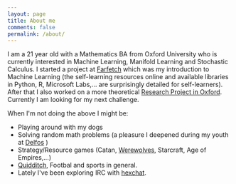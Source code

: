 ```yaml
---
layout: page
title: About me
comments: false
permalink: /about/
---
```


I am a 21 year old with a Mathematics BA from Oxford University who is currently interested in Machine Learning, Manifold Learning and Stochastic Calculus. I started a project at [Farfetch]({{site.baseurl}}/2014/07/23/Farfetch) which was my introduction to Machine Learning (the self-learning resources online and available libraries in Python, R, Microsoft Labs,... are surprisingly detailed for self-learners). After that I also worked on a more theoretical [Research Project in Oxford]({{site.baseurl}}/2015/09/18/Elliptic-Curves/). Currently I am looking for my next challenge.

When I'm not doing the above I might be:

- Playing around with my dogs
- Solving random math problems (a pleasure I deepened during my youth at [Delfos]({{site.baseurl}}/2013/09/29/delfos/) )
- Strategy/Resource games (Catan, [Werewolves](https://en.wikipedia.org/wiki/Mafia_(party_game)), Starcraft, Age of Empires,...)
- [Quidditch](http://www.ouqc.uk/), Footbal and sports in general.
- Lately I've been exploring IRC with [hexchat](https://hexchat.github.io/).